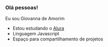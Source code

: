 ### Olá pessoas!
Eu sou Giovanna de Amorim
- Estou estudando o [Alura](https://www.alura.com.br)
- Linguagem Javascript
- Espaço para compartilhamento de projetos
